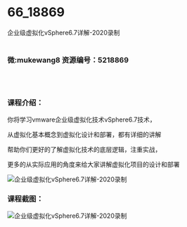 # 66_18869
企业级虚拟化vSphere6.7详解-2020录制
<br/></br>
<h3>微:mukewang8 资源编号：5218869</h3>
<br/></br>
<h3>课程介绍：</h3>
<p>你将学习vmware企业级虚拟化技术vSphere6.7技术，</p>
<p>从虚拟化基本概念到虚拟化设计和部署，都有详细的讲解</p>
<p>帮助你们更好的了解虚拟化技术的底层逻辑，注重实战，</p>
<p>更多的从实际应用的角度来给大家讲解虚拟化项目的设计和部署</p>
<p><img src="https://www.ko996.com/wp-content/uploads/img/2021/03/1-31-300x171.png" alt="企业级虚拟化vSphere6.7详解-2020录制"></p>
<div class="info-desc">
<h3>课程截图：</h3>
<p><img src="https://www.ko996.com/wp-content/uploads/img/2021/03/2-29.png" alt="企业级虚拟化vSphere6.7详解-2020录制"></p>


			
</div>
